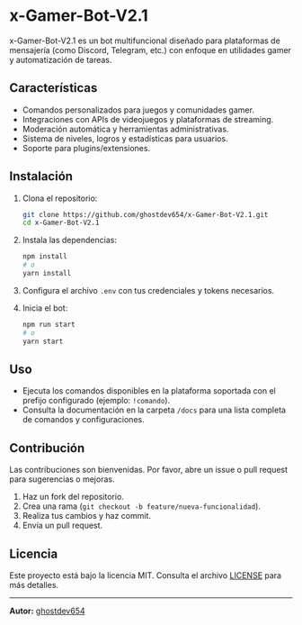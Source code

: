 # x-Gamer-Bot-V2.1

x-Gamer-Bot-V2.1 es un bot multifuncional diseñado para plataformas de mensajería (como Discord, Telegram, etc.) con enfoque en utilidades gamer y automatización de tareas.

## Características

- Comandos personalizados para juegos y comunidades gamer.
- Integraciones con APIs de videojuegos y plataformas de streaming.
- Moderación automática y herramientas administrativas.
- Sistema de niveles, logros y estadísticas para usuarios.
- Soporte para plugins/extensiones.

## Instalación

1. Clona el repositorio:
   ```bash
   git clone https://github.com/ghostdev654/x-Gamer-Bot-V2.1.git
   cd x-Gamer-Bot-V2.1
   ```

2. Instala las dependencias:
   ```bash
   npm install
   # o
   yarn install
   ```

3. Configura el archivo `.env` con tus credenciales y tokens necesarios.

4. Inicia el bot:
   ```bash
   npm run start
   # o
   yarn start
   ```

## Uso

- Ejecuta los comandos disponibles en la plataforma soportada con el prefijo configurado (ejemplo: `!comando`).
- Consulta la documentación en la carpeta `/docs` para una lista completa de comandos y configuraciones.

## Contribución

Las contribuciones son bienvenidas. Por favor, abre un issue o pull request para sugerencias o mejoras.

1. Haz un fork del repositorio.
2. Crea una rama (`git checkout -b feature/nueva-funcionalidad`).
3. Realiza tus cambios y haz commit.
4. Envía un pull request.

## Licencia

Este proyecto está bajo la licencia MIT. Consulta el archivo [LICENSE](LICENSE) para más detalles.

---

**Autor:** [ghostdev654](https://github.com/ghostdev654)